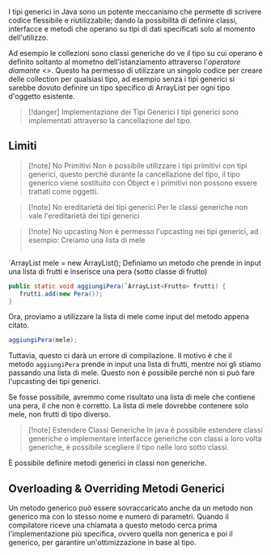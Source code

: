 I tipi generici in Java sono un potente meccanismo che permette di scrivere codice flessibile e riutilizzabile; dando la possibilità di definire classi, interfacce e metodi che operano su tipi di dati specificati solo al momento dell'utilizzo.

Ad esempio le collezioni sono classi generiche do ve il tipo su cui operano è definito soltanto al mometno dell'istanziamento attraverso l'*operatore diamante* <>. Questo ha permesso di utilizzare un singolo codice per creare delle collection per qualsiasi tipo, ad esempio senza i tipi generici si sarebbe dovuto definire un tipo specifico di ArrayList per ogni tipo d'oggetto esistente.

>[!danger] Implementazione dei Tipi Generici
>I tipi generici sono implementati attraverso la cancellazione del tipo.

## Limiti
>[!note] No Primitivi
>Non è possibile utilizzare i tipi primitivi con tipi generici, questo perché durante la cancellazione del tipo, il tipo generico viene sostituito con Object e i primitivi non possono essere trattati come oggetti.

>[!note] No ereditarietà dei tipi generici
>Per le classi generiche non vale l'ereditarietà dei tipi generici 

>[!note] No upcasting
>Non è permesso l'upcasting nei tipi generici, ad esempio:
>Creiamo una lista di mele
>```java
`ArrayList<Mela> mele = new ArrayList<Mela>();
Definiamo un metodo che prende in input una lista di frutti e inserisce una pera (sotto classe di frutto)

```java
public static void aggiungiPera(`ArrayList<Frutto> frutti) {
   frutti.add(new Pera());
}
```

Ora, proviamo a utilizzare la lista di mele come input del metodo appena citato.

```java
aggiungiPera(mele);
```

Tuttavia, questo ci darà un errore di compilazione. Il motivo è che il metodo `aggiungiPera` prende in input una lista di frutti, mentre noi gli stiamo passando una lista di mele. Questo non è possibile perché non si può fare l'upcasting dei tipi generici.

Se fosse possibile, avremmo come risultato una lista di mele che contiene una pera, il che non è corretto. La lista di mele dovrebbe contenere solo mele, non frutti di tipo diverso.

>[!note] Estendere Classi Generiche
>In java è possibile estendere classi generiche o implementare interfacce generiche con classi a loro volta generiche, è possibile scegliere il tipo nelle loro sotto classi.

È possibile definire metodi generici in classi non generiche.

## Overloading & Overriding Metodi Generici

Un metodo generico può essere sovraccaricato anche da un metodo non generico ma con lo stesso nome e numero di parametri. Quando il compilatore riceve una chiamata a questo metodo cerca prima l'implementazione più specifica, ovvero quella non generica e poi il generico, per garantire un'ottimizzazione in base al tipo.